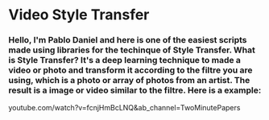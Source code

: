 # Video Style Transfer

### Hello, I'm Pablo Daniel and here is one of the easiest scripts made using libraries for the techinque of Style Transfer. What is Style Transfer? It's a deep learning technique to made a video or photo and transform it according to the filtre you are using, which is a photo or array of photos from an artist. The result is a image or video similar to the filtre. Here is a example:

youtube.com/watch?v=fcnjHmBcLNQ&ab_channel=TwoMinutePapers
